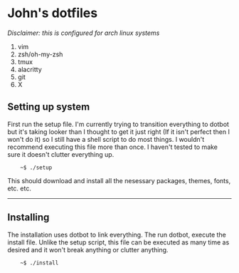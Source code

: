 # John's dotfiles

*Disclaimer: this is configured for arch linux systems*

1. vim
2. zsh/oh-my-zsh
3. tmux
4. alacritty
5. git
6. X

## Setting up system

First run the setup file. I'm currently trying to transition everything to
dotbot but it's taking looker than I thought to get it just right (If it isn't
perfect then I won't do it) so I still have a shell script to do most things. I
wouldn't recommend executing this file more than once. I haven't tested to make
sure it doesn't clutter everything up.
```
    ~$ ./setup
```
This should download and install all the nesessary packages, themes, fonts,
etc. etc.

----------------------

## Installing
The installation uses dotbot to link everything. The run dotbot, execute the
install file. Unlike the setup script, this file can be executed as many time
as desired and it won't break anything or clutter anything.

```
    ~$ ./install
```



